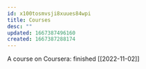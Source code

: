 ```yaml
---
id: x100tosmvsji8xuues84wpi
title: Courses
desc: ""
updated: 1667387496160
created: 1667387288174
---
```


A course on Coursera: finished [[2022-11-02]]
